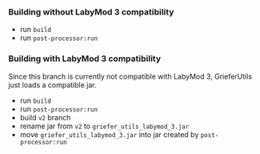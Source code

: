 ### Building without LabyMod 3 compatibility
- run `build`
- run `post-processor:run`
### Building with LabyMod 3 compatibility
Since this branch is currently not compatible with LabyMod 3, GrieferUtils just loads a compatible jar.
- run `build`
- run `post-processor:run`
- build `v2` branch
- rename jar from `v2` to `griefer_utils_labymod_3.jar`
- move `griefer_utils_labymod_3.jar` into jar created by `post-processor:run`
